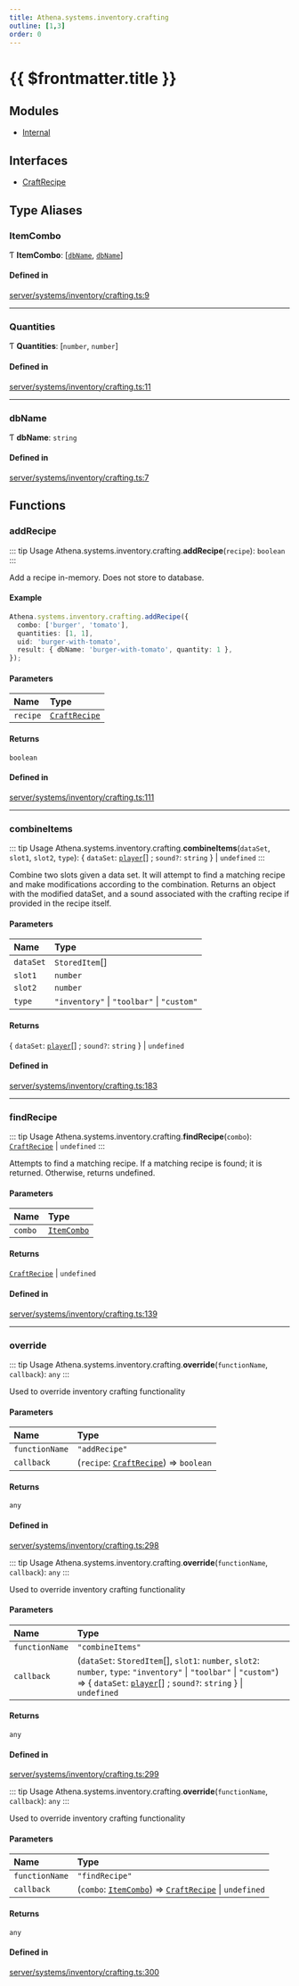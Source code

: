 ```yaml
---
title: Athena.systems.inventory.crafting
outline: [1,3]
order: 0
---
```


# {{ $frontmatter.title }}


## Modules

- [Internal](server_systems_inventory_crafting_Internal.md)

## Interfaces

- [CraftRecipe](../interfaces/server_systems_inventory_crafting_CraftRecipe.md)

## Type Aliases

### ItemCombo

Ƭ **ItemCombo**: [[`dbName`](server_systems_inventory_crafting.md#dbName), [`dbName`](server_systems_inventory_crafting.md#dbName)]

#### Defined in

[server/systems/inventory/crafting.ts:9](https://github.com/Stuyk/altv-athena/blob/46a95d3/src/core/server/systems/inventory/crafting.ts#L9)

___

### Quantities

Ƭ **Quantities**: [`number`, `number`]

#### Defined in

[server/systems/inventory/crafting.ts:11](https://github.com/Stuyk/altv-athena/blob/46a95d3/src/core/server/systems/inventory/crafting.ts#L11)

___

### dbName

Ƭ **dbName**: `string`

#### Defined in

[server/systems/inventory/crafting.ts:7](https://github.com/Stuyk/altv-athena/blob/46a95d3/src/core/server/systems/inventory/crafting.ts#L7)

## Functions

### addRecipe

::: tip Usage
Athena.systems.inventory.crafting.**addRecipe**(`recipe`): `boolean`
:::

Add a recipe in-memory. Does not store to database.

#### Example
```ts
Athena.systems.inventory.crafting.addRecipe({
  combo: ['burger', 'tomato'],
  quantities: [1, 1],
  uid: 'burger-with-tomato',
  result: { dbName: 'burger-with-tomato', quantity: 1 },
});
```

#### Parameters

| Name | Type |
| :------ | :------ |
| `recipe` | [`CraftRecipe`](../interfaces/server_systems_inventory_crafting_CraftRecipe.md) |

#### Returns

`boolean`

#### Defined in

[server/systems/inventory/crafting.ts:111](https://github.com/Stuyk/altv-athena/blob/46a95d3/src/core/server/systems/inventory/crafting.ts#L111)

___

### combineItems

::: tip Usage
Athena.systems.inventory.crafting.**combineItems**(`dataSet`, `slot1`, `slot2`, `type`): { `dataSet`: [`player`](server_config.md#player)[] ; `sound?`: `string`  } \| `undefined`
:::

Combine two slots given a data set.
It will attempt to find a matching recipe and make modifications according to the combination.
Returns an object with the modified dataSet, and a sound associated with the crafting recipe if provided in the recipe itself.

#### Parameters

| Name | Type |
| :------ | :------ |
| `dataSet` | `StoredItem`[] |
| `slot1` | `number` |
| `slot2` | `number` |
| `type` | ``"inventory"`` \| ``"toolbar"`` \| ``"custom"`` |

#### Returns

{ `dataSet`: [`player`](server_config.md#player)[] ; `sound?`: `string`  } \| `undefined`

#### Defined in

[server/systems/inventory/crafting.ts:183](https://github.com/Stuyk/altv-athena/blob/46a95d3/src/core/server/systems/inventory/crafting.ts#L183)

___

### findRecipe

::: tip Usage
Athena.systems.inventory.crafting.**findRecipe**(`combo`): [`CraftRecipe`](../interfaces/server_systems_inventory_crafting_CraftRecipe.md) \| `undefined`
:::

Attempts to find a matching recipe.
If a matching recipe is found; it is returned.
Otherwise, returns undefined.

#### Parameters

| Name | Type |
| :------ | :------ |
| `combo` | [`ItemCombo`](server_systems_inventory_crafting.md#ItemCombo) |

#### Returns

[`CraftRecipe`](../interfaces/server_systems_inventory_crafting_CraftRecipe.md) \| `undefined`

#### Defined in

[server/systems/inventory/crafting.ts:139](https://github.com/Stuyk/altv-athena/blob/46a95d3/src/core/server/systems/inventory/crafting.ts#L139)

___

### override

::: tip Usage
Athena.systems.inventory.crafting.**override**(`functionName`, `callback`): `any`
:::

Used to override inventory crafting functionality

#### Parameters

| Name | Type |
| :------ | :------ |
| `functionName` | ``"addRecipe"`` |
| `callback` | (`recipe`: [`CraftRecipe`](../interfaces/server_systems_inventory_crafting_CraftRecipe.md)) => `boolean` |

#### Returns

`any`

#### Defined in

[server/systems/inventory/crafting.ts:298](https://github.com/Stuyk/altv-athena/blob/46a95d3/src/core/server/systems/inventory/crafting.ts#L298)

::: tip Usage
Athena.systems.inventory.crafting.**override**(`functionName`, `callback`): `any`
:::

Used to override inventory crafting functionality

#### Parameters

| Name | Type |
| :------ | :------ |
| `functionName` | ``"combineItems"`` |
| `callback` | (`dataSet`: `StoredItem`[], `slot1`: `number`, `slot2`: `number`, `type`: ``"inventory"`` \| ``"toolbar"`` \| ``"custom"``) => { `dataSet`: [`player`](server_config.md#player)[] ; `sound?`: `string`  } \| `undefined` |

#### Returns

`any`

#### Defined in

[server/systems/inventory/crafting.ts:299](https://github.com/Stuyk/altv-athena/blob/46a95d3/src/core/server/systems/inventory/crafting.ts#L299)

::: tip Usage
Athena.systems.inventory.crafting.**override**(`functionName`, `callback`): `any`
:::

Used to override inventory crafting functionality

#### Parameters

| Name | Type |
| :------ | :------ |
| `functionName` | ``"findRecipe"`` |
| `callback` | (`combo`: [`ItemCombo`](server_systems_inventory_crafting.md#ItemCombo)) => [`CraftRecipe`](../interfaces/server_systems_inventory_crafting_CraftRecipe.md) \| `undefined` |

#### Returns

`any`

#### Defined in

[server/systems/inventory/crafting.ts:300](https://github.com/Stuyk/altv-athena/blob/46a95d3/src/core/server/systems/inventory/crafting.ts#L300)
